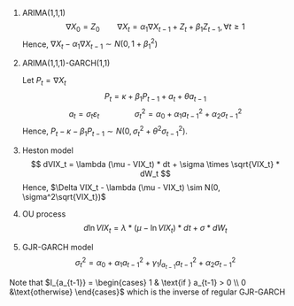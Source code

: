1. ARIMA(1,1,1)
$$
	\nabla X_0 = Z_0 \qquad \nabla X_t = \alpha_1 \nabla X_{t-1}  + Z_t + \beta_1 Z_{t-1}, \forall t \geq 1
$$
Hence, $\nabla X_t - \alpha_1 \nabla X_{t-1} \sim N(0,1+\beta_1^2)$

2. ARIMA(1,1,1)-GARCH(1,1)

	Let $P_t = \nabla X_t$
$$
P_t = \kappa + \beta_1 P_{t-1} + a_t + \theta a_{t-1}
$$
$$
a_t = \sigma_t \varepsilon_t \qquad \qquad \sigma_t^2 = \alpha_0 + \alpha_1 a_{t-1}^2 + \alpha_2 \sigma_{t-1}^2
$$
Hence, $P_t - \kappa - \beta_1P_{t-1} \sim N(0, \sigma_t^2 + \theta^2 \sigma_{t-1}^2)$.

3. Heston model
$$
dVIX_t  = \lambda (\mu  - VIX_t) * dt + \sigma \times \sqrt{VIX_t} * dW_t
$$
Hence, $\Delta VIX_t - \lambda (\mu - VIX_t) \sim N(0, \sigma^2\sqrt{VIX_t})$


4. OU process
$$
d \ln VIX_t = \lambda * (\mu - \ln VIX_t) * dt + \sigma * dW_t
$$

5. GJR-GARCH model
$$
\sigma_t^2 = \alpha_0 + \alpha_1 a_{t-1}^2 + \gamma_1 I_{a_{t-1}}a_{t-1}^2 + \alpha_2 \sigma_{t-1}^2
$$

Note that $I_{a_{t-1}} = \begin{cases} 1 & \text{if } a_{t-1} > 0 \\ 0 &\text{otherwise} \end{cases}$ which is the inverse of regular GJR-GARCH